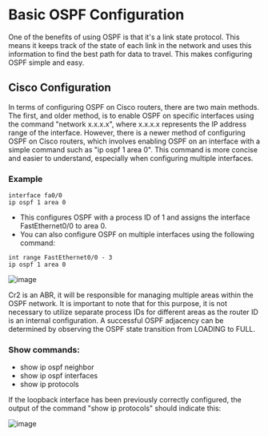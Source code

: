 # Basic OSPF Configuration

One of the benefits of using OSPF is that it's a link state protocol. This means it keeps track of the state of each link in the network and uses this information to find the best path for data to travel. This makes configuring OSPF simple and easy.

## Cisco Configuration

In terms of configuring OSPF on Cisco routers, there are two main methods. The first, and older method, is to enable OSPF on specific interfaces using the command "network x.x.x.x", where x.x.x.x represents the IP address range of the interface. However, there is a newer method of configuring OSPF on Cisco routers, which involves enabling OSPF on an interface with a simple command such as "ip ospf 1 area 0". This command is more concise and easier to understand, especially when configuring multiple interfaces.

### Example
```commandline
interface fa0/0
ip ospf 1 area 0
```
- This configures OSPF with a process ID of 1 and assigns the interface FastEthernet0/0 to area 0.
- You can also configure OSPF on multiple interfaces using the following command:

```commandline
int range FastEthernet0/0 - 3
ip ospf 1 area 0
```
![image](https://user-images.githubusercontent.com/118945715/213869413-3585e0cd-0cbd-4ae8-a6dd-e9c84deea886.png)

Cr2 is an ABR, it will be responsible for managing multiple areas within the OSPF network. It is important to note that for this purpose, it is not necessary to utilize separate process IDs for different areas as the router ID is an internal configuration. A successful OSPF adjacency can be determined by observing the OSPF state transition from LOADING to FULL.

### Show commands:
- show ip ospf neighbor
- show ip ospf interfaces
- show ip protocols

If the loopback interface has been previously correctly configured, the output of the command "show ip protocols" should indicate this:

![image](https://user-images.githubusercontent.com/118945715/213870135-087ae199-184c-46aa-8a06-658a5652dca9.png)
